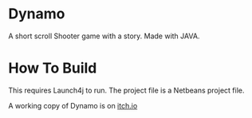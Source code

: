 # Dynamo
A short scroll Shooter game with a story.  Made with JAVA.

# How To Build
This requires Launch4j to run.
The project file is a Netbeans project file.

A working copy of Dynamo is on [itch.io](https://metalmario971.itch.io/dynamo)
